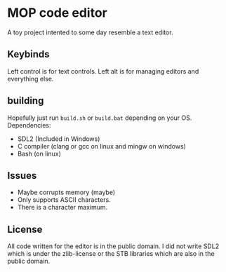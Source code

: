 # MOP code editor
A toy project intented to some day resemble a text editor.

## Keybinds
Left control is for text controls. Left alt is for managing editors and everything else.

## building
Hopefully just run `build.sh` or `build.bat` depending on your OS.
<br>
Dependencies:
 - SDL2 (Included in Windows)
 - C compiler (clang or gcc on linux and mingw on windows)
 - Bash (on linux)

## Issues
 - Maybe corrupts memory (maybe)
 - Only supports ASCII characters.
 - There is a character maximum.

## License
All code written for the editor is in the public domain.
I did not write SDL2 which is under the zlib-license or the STB libraries which are also in the public domain.

